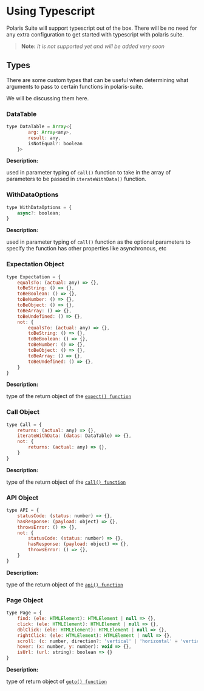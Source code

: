 
# Using Typescript

Polaris Suite will support typescript out of the box. There will be no need for any extra configuration to get started with typescript with polaris suite.

> __Note:__ _It is not supported yet and will be added very soon_

## Types

There are some custom types that can be useful when determining what arguments to pass to certain functions in polaris-suite.

We will be discussing them here.

### DataTable

```js
type DataTable = Array<{ 
        arg: Array<any>, 
        result: any, 
        isNotEqual?: boolean 
    }>
```

__Description:__

used in parameter typing of `call()` function to take in the array of parameters to be passed in `iterateWithData()` function.


### WithDataOptions

```js
type WithDataOptions = {
    async?: boolean;
}
```

__Description:__

used in parameter typing of `call()` function as the optional parameters to specify the function has other properties like asynchronous, etc

### Expectation Object

```js
type Expectation = {
    equalsTo: (actual: any) => {},
    toBeString: () => {},
    toBeBoolean: () => {},
    toBeNumber: () => {},
    toBeObject: () => {},
    toBeArray: () => {},
    toBeUndefined: () => {},
    not: {
        equalsTo: (actual: any) => {},
        toBeString: () => {},
        toBeBoolean: () => {},
        toBeNumber: () => {},
        toBeObject: () => {},
        toBeArray: () => {},
        toBeUndefined: () => {},
    }
}
```

__Description:__

type of the return object of the [`expect() function`](/functions/unit-function.md?id=expect)


### Call Object

```js
type Call = {
    returns: (actual: any) => {},
    iterateWithData: (datas: DataTable) => {},
    not: {
        returns: (actual: any) => {},
    }
}
```

__Description:__

type of the return object of the [`call() function`](/functions/unit-function.md?id=call)

### API Object

```js
type API = {
    statusCode: (status: number) => {},
    hasResponse: (payload: object) => {},
    throwsError: () => {},
    not: {
        statusCode: (status: number) => {},
        hasResponse: (payload: object) => {},
        throwsError: () => {},
    }
}
```

__Description:__

type of the return object of the [`api() function`](/functions/unit-function.md?id=api)


### Page Object

```js
type Page = {
    find: (ele: HTMLElement): HTMLElement | null => {},
    click: (ele: HTMLElement): HTMLElement | null => {},
    dblClick: (ele: HTMLElement): HTMLElement | null => {},
    rightClick: (ele: HTMLElement): HTMLElement | null => {},
    scroll: (c: number, direction?: 'vertical' | 'horizontal' = 'vertical'): void => {},
    hover: (x: number, y: number): void => {},
    isUrl: (url: string): boolean => {}
}
```

__Description:__

type of return object of [`goto() function`](/functions/automation-function.md?id=goto)